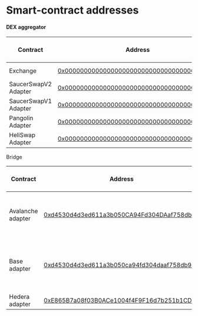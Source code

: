 # Smart-contract addresses

#### DEX aggregator

<table><thead><tr><th width="173">Contract</th><th width="468">Address</th><th width="157">Source code verifications</th></tr></thead><tbody><tr><td>Exchange</td><td><a href="https://hashscan.io/mainnet/contract/0.0.4817907">0x00000000000000000000000000000000004983f3</a></td><td>✅ - HashScan</td></tr><tr><td>SaucerSwapV2 Adapter</td><td><a href="https://hashscan.io/mainnet/contract/0.0.4817910">0x00000000000000000000000000000000004983f6</a></td><td>✅ - HashScan</td></tr><tr><td> SaucerSwapV1 Adapter</td><td><a href="https://hashscan.io/mainnet/contract/0.0.4817915">0x00000000000000000000000000000000004983fb</a></td><td>✅ - HashScan</td></tr><tr><td>Pangolin Adapter</td><td><a href="https://hashscan.io/mainnet/contract/0.0.4817922">0x0000000000000000000000000000000000498402</a></td><td>✅ - HashScan</td></tr><tr><td>HeliSwap Adapter</td><td><a href="https://hashscan.io/mainnet/contract/0.0.4817928">0x0000000000000000000000000000000000498408</a></td><td>✅ - HashScan</td></tr></tbody></table>

Bridge

<table><thead><tr><th width="173">Contract</th><th width="468">Address</th><th width="157">Source code verifications</th></tr></thead><tbody><tr><td>Avalanche adapter</td><td><a href="https://snowtrace.io/address/0xd4530d4d3ed611a3b050CA94Fd304DAaf758db9E">0xd4530d4d3ed611a3b050CA94Fd304DAaf758db9E</a></td><td>✅ - Snowtrace<br>✅ - Subnets<br>✅ - RouteScan<br>✅ - OKLink</td></tr><tr><td>Base adapter</td><td><a href="https://basescan.org/address/0xd4530d4d3ed611a3b050ca94fd304daaf758db9e">0xd4530d4d3ed611a3b050ca94fd304daaf758db9e</a></td><td>✅ - BaseScan<br>✅ - BlockScout<br>✅ - RouteScan<br>✅ - OKLink</td></tr><tr><td> Hedera adapter</td><td><a href="https://hashscan.io/mainnet/contract/0.0.8325816">0xE865B7a08f03B0ACe1004f4F9F16d7b251b1CD12</a></td><td>✅ - HashScan</td></tr></tbody></table>
